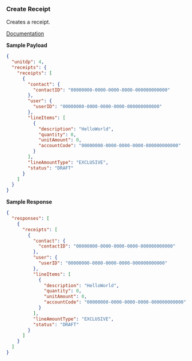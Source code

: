 ### Create Receipt

Creates a receipt.

[Documentation](https://xeroapi.github.io/xero-node/accounting/index.html#api-Accounting-createReceipt)

**Sample Payload**
```json
{
  "unitdp": 4,
  "receipts": {
    "receipts": [
      {
        "contact": {
          "contactID": "00000000-0000-0000-0000-000000000000"
        },
        "user": {
          "userID": "00000000-0000-0000-0000-000000000000"
        },
        "lineItems": [
          {
            "description": "HelloWorld",
            "quantity": 0,
            "unitAmount": 0,
            "accountCode": "00000000-0000-0000-0000-000000000000"
          }
        ],
        "lineAmountType": "EXCLUSIVE",
        "status": "DRAFT"
      }
    ]
  }
}
```

**Sample Response**
```json
{
  "responses": [
    {
      "receipts": [
        {
          "contact": {
            "contactID": "00000000-0000-0000-0000-000000000000"
          },
          "user": {
            "userID": "00000000-0000-0000-0000-000000000000"
          },
          "lineItems": [
            {
              "description": "HelloWorld",
              "quantity": 0,
              "unitAmount": 0,
              "accountCode": "00000000-0000-0000-0000-000000000000"
            }
          ],
          "lineAmountType": "EXCLUSIVE",
          "status": "DRAFT"
        }
      ]
    }
  ]
}
```
